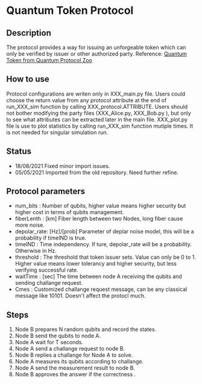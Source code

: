 # Quantum Token Protocol

## Description
 The protocol provides a way for issuing an unforgeable token which can only be verified by issuer or other authorized party.
 Reference: [Quantum Token from Quantum Protocol Zoo](https://wiki.veriqloud.fr/index.php?title=Quantum_Token)

## How to use
  Protocol configurations are writen only in XXX_main.py file. Users could choose the return value from any protocol attribute at the end of run_XXX_sim function by calling XXX_protocol.ATTRIBUTE.
Users should not bother modifying the party files (XXX_Alice.py, XXX_Bob.py ), but only to see what attributes can be extracted later in the main file.
XXX_plot.py file is use to plot statistics by calling run_XXX_sim function mutiple times. It is not needed for singular simulation run. 

## Status
- 18/08/2021 Fixed minor import issues.
- 05/05/2021 Imported from the old repository. Need further refine.

## Protocol parameters

- num_bits    : Number of qubits, higher value means higher security but higher cost in terms of qubits management.
- fiberLenth  : [km] Fiber length between two Nodes, long fiber cause more noise.
- depolar_rate: [Hz]/[prob] Parameter of deplar noise model, this will be a probability if timeIND is true.
- timeIND     : Time independency. If ture, depolar_rate will be a probability. Otherwise in Hz.
- threshold   : The threshold that token issuer sets. Value can only be 0 to 1. Higher value means lower tolerancy and higher security, but less verifying successful rate.
- waitTime    : [sec] The time between node A receiving the qubits and sending challange request.
- Cmes        : Customized challange request message, can be any classical message like 10101. Doesn't affect the protocl much.


## Steps
 1. Node B prepares N random qubits and record the states.
 2. Node B send the qubits to node A.
 3. Node A wait for T seconds.
 4. Node A send a challange request to node B.
 5. Node B replies a challange for Node A to solve.
 6. Node A measures its qubits according to challange.
 7. Node A send the measurement result to node B.
 8. Node B approves the answer if the correctness .
